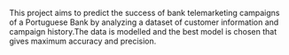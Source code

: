 This project aims to predict the success of bank telemarketing campaigns of a Portuguese Bank by analyzing a dataset of customer information and campaign history.The data is modelled and the best model is chosen that gives maximum accuracy and precision.
